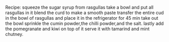 Recipe:
squeeze the sugar syrup from rasgullas
take a bowl and put all rasgullas in it
blend the curd to make a smooth paste
transfer the entire cud in the bowl of rasgullas and place it in the refrigerator for 45 min
take out the bowl sprinkle the cumin powder,the chilli powder,and the salt.
lastly add the pomegranate and kiwi on top of it
serve it with tamarind and mint chutney.
